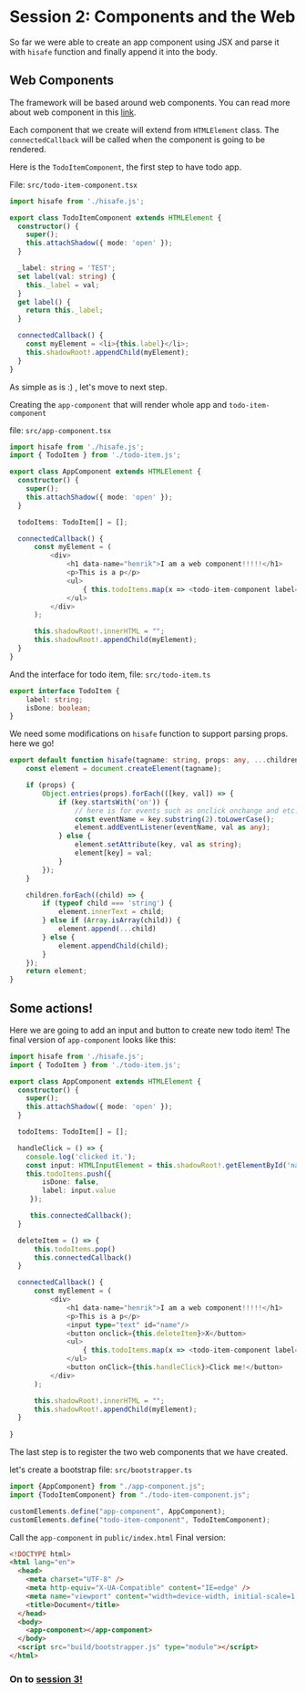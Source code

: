 # Session 2: Components and the Web

So far we were able to create an app component using JSX and parse it with `hisafe` function and finally append it into the body.

## Web Components
The framework will be based around web components. You can read more about web component in this [link](https://developer.mozilla.org/en-US/docs/Web/Web_Components).

Each component that we create will extend from `HTMLElement` class. The `connectedCallback` will be called when the component is going to be rendered.

Here is the `TodoItemComponent`, the first step to have todo app.

File: `src/todo-item-component.tsx`

```typescript jsx
import hisafe from './hisafe.js';

export class TodoItemComponent extends HTMLElement {
  constructor() {
    super();
    this.attachShadow({ mode: 'open' });
  }

  _label: string = 'TEST';
  set label(val: string) {
    this._label = val;
  }
  get label() {
    return this._label;
  }

  connectedCallback() {
    const myElement = <li>{this.label}</li>;
    this.shadowRoot!.appendChild(myElement);
  }
}
```
As simple as is :) , let's move to next step.

Creating the `app-component` that will render whole app and `todo-item-component`

file: `src/app-component.tsx`

```typescript jsx
import hisafe from './hisafe.js';
import { TodoItem } from './todo-item.js';

export class AppComponent extends HTMLElement {
  constructor() {
    super();
    this.attachShadow({ mode: 'open' });
  }

  todoItems: TodoItem[] = [];

  connectedCallback() {
      const myElement = (
          <div>
              <h1 data-name="henrik">I am a web component!!!!!</h1>
              <p>This is a p</p>
              <ul>
                  { this.todoItems.map(x => <todo-item-component label={x.label} />) }
              </ul>
          </div>
      );

      this.shadowRoot!.innerHTML = "";
      this.shadowRoot!.appendChild(myElement);
  }
}
```

And the interface for todo item, file: `src/todo-item.ts`
```typescript
export interface TodoItem {
    label: string;
    isDone: boolean;
}
```

We need some modifications on `hisafe` function to support parsing props. here we go!

```typescript
export default function hisafe(tagname: string, props: any, ...children: any) {
    const element = document.createElement(tagname);

    if (props) {
        Object.entries(props).forEach(([key, val]) => {
            if (key.startsWith('on')) { 
                // here is for events such as onclick onchange and etc.
                const eventName = key.substring(2).toLowerCase();
                element.addEventListener(eventName, val as any);
            } else {
                element.setAttribute(key, val as string);
                element[key] = val;
            }
        });
    }

    children.forEach((child) => {
        if (typeof child === 'string') {
            element.innerText = child;
        } else if (Array.isArray(child)) {
            element.append(...child)
        } else {
            element.appendChild(child);
        }
    });
    return element;
}
```

## Some actions!
Here we are going to add an input and button to create new todo item!
The final version of `app-component` looks like this:

```typescript jsx
import hisafe from './hisafe.js';
import { TodoItem } from './todo-item.js';

export class AppComponent extends HTMLElement {
  constructor() {
    super();
    this.attachShadow({ mode: 'open' });
  }

  todoItems: TodoItem[] = [];

  handleClick = () => {
    console.log('clicked it.');
    const input: HTMLInputElement = this.shadowRoot!.getElementById('name') as HTMLInputElement
    this.todoItems.push({ 
        isDone: false,
        label: input.value
     });

     this.connectedCallback();
  }

  deleteItem = () => {
      this.todoItems.pop()
      this.connectedCallback()
  }

  connectedCallback() {
      const myElement = (
          <div>
              <h1 data-name="henrik">I am a web component!!!!!</h1>
              <p>This is a p</p>
              <input type="text" id="name"/>
              <button onclick={this.deleteItem}>X</button>
              <ul>
                  { this.todoItems.map(x => <todo-item-component label={x.label} />) }
              </ul>
              <button onClick={this.handleClick}>Click me!</button>
          </div>
      );

      this.shadowRoot!.innerHTML = "";
      this.shadowRoot!.appendChild(myElement);
  }
  
}
```

The last step is to register the two web components that we have created.

let's create a bootstrap file: `src/bootstrapper.ts`
```typescript
import {AppComponent} from "./app-component.js";
import {TodoItemComponent} from "./todo-item-component.js";

customElements.define("app-component", AppComponent);
customElements.define("todo-item-component", TodoItemComponent);
```

Call the `app-component` in `public/index.html`
Final version:
```html
<!DOCTYPE html>
<html lang="en">
  <head>
    <meta charset="UTF-8" />
    <meta http-equiv="X-UA-Compatible" content="IE=edge" />
    <meta name="viewport" content="width=device-width, initial-scale=1.0" />
    <title>Document</title>
  </head>
  <body>
    <app-component></app-component>
  </body>
  <script src="build/bootstrapper.js" type="module"></script>
</html>
```

### On to [session 3!](session-3.md)